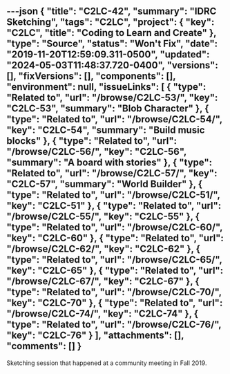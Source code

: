 ---json
{
  "title": "C2LC-42",
  "summary": "IDRC Sketching",
  "tags": "C2LC",
  "project": {
    "key": "C2LC",
    "title": "Coding to Learn and Create"
  },
  "type": "Source",
  "status": "Won't Fix",
  "date": "2019-11-20T12:59:09.311-0500",
  "updated": "2024-05-03T11:48:37.720-0400",
  "versions": [],
  "fixVersions": [],
  "components": [],
  "environment": null,
  "issueLinks": [
    {
      "type": "Related to",
      "url": "/browse/C2LC-53/",
      "key": "C2LC-53",
      "summary": "Blob Character"
    },
    {
      "type": "Related to",
      "url": "/browse/C2LC-54/",
      "key": "C2LC-54",
      "summary": "Build music blocks"
    },
    {
      "type": "Related to",
      "url": "/browse/C2LC-56/",
      "key": "C2LC-56",
      "summary": "A board with stories"
    },
    {
      "type": "Related to",
      "url": "/browse/C2LC-57/",
      "key": "C2LC-57",
      "summary": "World Builder"
    },
    {
      "type": "Related to",
      "url": "/browse/C2LC-51/",
      "key": "C2LC-51"
    },
    {
      "type": "Related to",
      "url": "/browse/C2LC-55/",
      "key": "C2LC-55"
    },
    {
      "type": "Related to",
      "url": "/browse/C2LC-60/",
      "key": "C2LC-60"
    },
    {
      "type": "Related to",
      "url": "/browse/C2LC-62/",
      "key": "C2LC-62"
    },
    {
      "type": "Related to",
      "url": "/browse/C2LC-65/",
      "key": "C2LC-65"
    },
    {
      "type": "Related to",
      "url": "/browse/C2LC-67/",
      "key": "C2LC-67"
    },
    {
      "type": "Related to",
      "url": "/browse/C2LC-70/",
      "key": "C2LC-70"
    },
    {
      "type": "Related to",
      "url": "/browse/C2LC-74/",
      "key": "C2LC-74"
    },
    {
      "type": "Related to",
      "url": "/browse/C2LC-76/",
      "key": "C2LC-76"
    }
  ],
  "attachments": [],
  "comments": []
}
---
Sketching session that happened at a community meeting in Fall 2019.

        